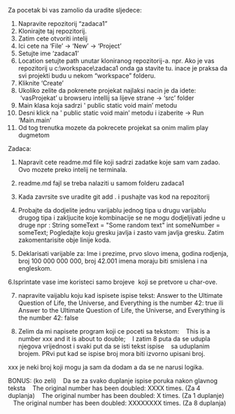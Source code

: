 Za pocetak bi vas zamolio da uradite sljedece:
1. Napravite repozitorij “zadaca1”
2. Klonirajte taj repozitorij.
3. Zatim cete otvoriti intelij
4. Ici cete na ‘File’ -> ‘New’ -> ‘Project’
5. Setujte ime ‘zadaca1’
6. Location setujte path unutar kloniranog repozitorij-a.
   npr. Ako je vas repozitorij u c:\workspace\zadaca1 onda ga stavite tu.
   inace je praksa da svi projekti budu u nekom “workspace” folderu.
7. Kliknite ‘Create’
8. Ukoliko zelite da pokrenete projekat najlaksi nacin je da idete:
 ‘vasProjekat’ u browseru intellij sa lijeve strane -> ‘src’ folder
9. Main klasa koja sadrzi ' public static void main’ metodu
10. Desni klick na ' public static void main’ metodu i izaberite -> Run ‘Main.main’
11. Od tog trenutka mozete da pokrecete projekat sa onim malim play dugmetom

Zadaca:
1. Napravit cete readme.md file koji sadrzi zadatke koje sam vam zadao. Ovo mozete preko intelij ne terminala.
2. readme.md fajl se treba nalaziti u samom folderu zadaca1
3. Kada zavrsite sve uradite
   git add .
   i pushajte vas kod na repozitorij

4. Probajte da dodjelite jednu varijablu jednog tipa u drugu varijablu drugog tipa i zakljucite koje kombinacije se ne mogu dodjeljivati jedne u druge npr :
String someText = "Some random text"
int someNumber = someText;
Pogledajte koju gresku javlja i zasto vam javlja gresku.
Zatim zakomentarisite obje linije koda.

5. Deklarisati varijable za: Ime i prezime, prvo slovo imena, godina rodjenja, broj 100 000 000 000, broj 42.001
   imena moraju biti smislena i na engleskom.

6.Isprintate vase ime koristeci samo brojeve  koji se pretvore u char-ove.

7. napravite vaijablu koju kad ispisete ispise tekst:
   Answer to the Ultimate Question of Life, the Universe, and Everything is the number 42: true
   ili
   Answer to the Ultimate Question of Life, the Universe, and Everything is the number 42: false

8. Zelim da mi napisete program koji ce poceti sa tekstom:
   This is a number xxx and it is about to double;
   I zatim 8 puta da se udupla njegova vrijednost i svaki put da se isti tekst ispise
   sa uduplanim brojem. PRvi put kad se ispise broj mora biti izvorno upisani broj.

xxx je neki broj koji mogu ja sam da dodam a da se ne narusi logika.

BONUS: (ko zeli)
   Da se za svako duplanje ispise poruka nakon glavnog teksta
   The original number has been doubled: XXXX times. (Za 4 duplanja)
   The original number has been doubled: X times. (Za 1 duplanje)
   The original number has been doubled: XXXXXXXX times. (Za 8 duplanja)

